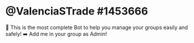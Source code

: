 # @ValenciaSTrade #1453666

🤖 This is the most complete Bot to help you manage your groups easily and safely! ➡️ Add me in your group as Admin!
